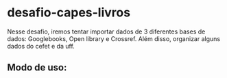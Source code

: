 # desafio-capes-livros

Nesse desafio, iremos tentar importar dados de 3 diferentes bases de dados: Googlebooks, Open library e Crossref. Além disso, organizar alguns dados do cefet e da uff.

## Modo de uso:



